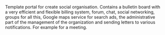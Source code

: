 Template portal for create social organisation. Contains a bulletin board with a very efficient and flexible billing system, forum, chat, social networking, groups for all this, Google maps service for search ads, the administrative part of the management of the organization and sending letters to various notifications. For example for a meeting.
